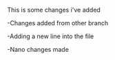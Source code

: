 This is some changes i've added

-Changes added from other branch

-Adding a new line into the file

-Nano changes made
